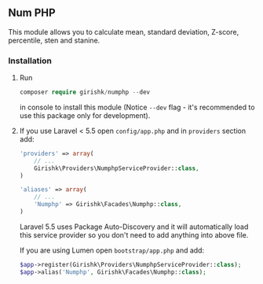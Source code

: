 ## Num PHP

This module allows you to calculate mean, standard deviation, Z-score, percentile, sten and stanine.

### Installation

1. Run
   ```php   
   composer require girishk/numphp --dev
   ```
   in console to install this module (Notice `--dev` flag - it's recommended to use this package only for development).

2. If you use Laravel < 5.5 open `config/app.php` and in `providers` section add:

	```php
    'providers' => array(
        // ...
        Girishk\Providers\NumphpServiceProvider::class,
    )

    'aliases' => array(
        // ...
        'Numphp' => Girishk\Facades\Numphp::class,
    )
    ```

    Laravel 5.5 uses Package Auto-Discovery and it will automatically load this service provider so you don't need to add anything into above file.

    If you are using Lumen open `bootstrap/app.php` and add:

   ```php
   $app->register(Girishk\Providers\NumphpServiceProvider::class);
   $app->alias('Numphp', Girishk\Facades\Numphp::class);
   ```
